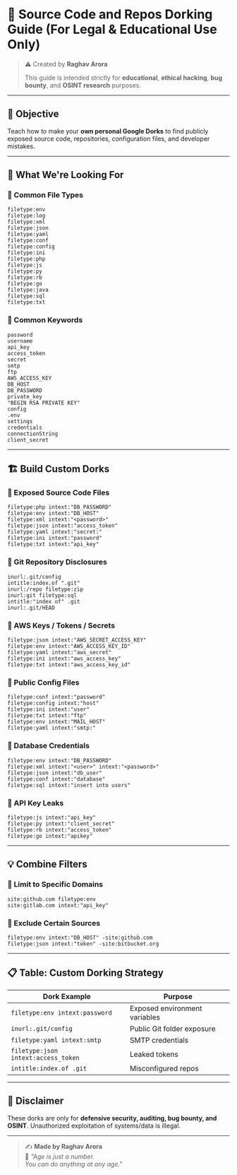 # 🧠 Source Code and Repos Dorking Guide (For Legal & Educational Use Only)

> ⚠️ Created by **Raghav Arora**
>
> This guide is intended strictly for **educational**, **ethical hacking**, **bug bounty**, and **OSINT research** purposes.

---

## 🎯 Objective

Teach how to make your **own personal Google Dorks** to find publicly exposed source code, repositories, configuration files, and developer mistakes.

---

## 🔎 What We're Looking For

### 📂 Common File Types

```
filetype:env
filetype:log
filetype:xml
filetype:json
filetype:yaml
filetype:conf
filetype:config
filetype:ini
filetype:php
filetype:js
filetype:py
filetype:rb
filetype:go
filetype:java
filetype:sql
filetype:txt
```

### 🔑 Common Keywords

```
password
username
api_key
access_token
secret
smtp
ftp
AWS_ACCESS_KEY
DB_HOST
DB_PASSWORD
private_key
"BEGIN RSA PRIVATE KEY"
config
.env
settings
credentials
connectionString
client_secret
```

---

## 🏗️ Build Custom Dorks

### 🔹 Exposed Source Code Files

```
filetype:php intext:"DB_PASSWORD"
filetype:env intext:"DB_HOST"
filetype:xml intext:"<password>"
filetype:json intext:"access_token"
filetype:yaml intext:"secret:"
filetype:ini intext:"password"
filetype:txt intext:"api_key"
```

### 🔹 Git Repository Disclosures

```
inurl:.git/config
intitle:index.of ".git"
inurl:/repo filetype:zip
inurl:git filetype:sql
intitle:"index of" .git
inurl:.git/HEAD
```

### 🔹 AWS Keys / Tokens / Secrets

```
filetype:json intext:"AWS_SECRET_ACCESS_KEY"
filetype:env intext:"AWS_ACCESS_KEY_ID"
filetype:yaml intext:"aws_secret"
filetype:ini intext:"aws_access_key"
filetype:txt intext:"aws_access_key_id"
```

### 🔹 Public Config Files

```
filetype:conf intext:"password"
filetype:config intext:"host"
filetype:ini intext:"user"
filetype:txt intext:"ftp"
filetype:env intext:"MAIL_HOST"
filetype:yaml intext:"smtp:"
```

### 🔹 Database Credentials

```
filetype:env intext:"DB_PASSWORD"
filetype:xml intext:"<user>" intext:"<password>"
filetype:json intext:"db_user"
filetype:conf intext:"database"
filetype:sql intext:"insert into users"
```

### 🔹 API Key Leaks

```
filetype:js intext:"api_key"
filetype:py intext:"client_secret"
filetype:rb intext:"access_token"
filetype:go intext:"apikey"
```

---

## 💡 Combine Filters

### 🔹 Limit to Specific Domains

```
site:github.com filetype:env
site:gitlab.com intext:"api_key"
```

### 🔹 Exclude Certain Sources

```
filetype:env intext:"DB_HOST" -site:github.com
filetype:json intext:"token" -site:bitbucket.org
```

---

## 📋 Table: Custom Dorking Strategy

| Dork Example                        | Purpose                       |
| ----------------------------------- | ----------------------------- |
| `filetype:env intext:password`      | Exposed environment variables |
| `inurl:.git/config`                 | Public Git folder exposure    |
| `filetype:yaml intext:smtp`         | SMTP credentials              |
| `filetype:json intext:access_token` | Leaked tokens                 |
| `intitle:index.of .git`             | Misconfigured repos           |

---

## 🔐 Disclaimer

These dorks are only for **defensive security, auditing, bug bounty, and OSINT**. Unauthorized exploitation of systems/data is illegal.

---

> ✍️ **Made by Raghav Arora**  
> 💬 *"Age is just a number.*  
> *You can do anything at any age."*
